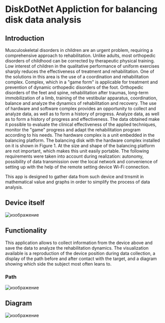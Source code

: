 # DiskDotNet Appliction for balancing disk data analysis

## Introduction

Musculoskeletal disorders in children are an urgent problem, requiring a comprehensive approach to rehabilitation. Unlike adults, most orthopedic disorders of childhood can be corrected by therapeutic physical training. Low interest of children in the qualitative performance of uniform exercises sharply reduces the effectiveness of treatment and rehabilitation.
One of the solutions in this area is the use of a coordination and rehabilitation complex. Complex, which in a "game form" is applicable for treatment and prevention of dynamic orthopedic disorders of the foot. Orthopedic disorders of the feet and spine, rehabilitation after traumas, long-term immobilization of a limb, training of the vestibular apparatus, coordination,
balance and analyze the dynamics of rehabilitation and recovery. The use of hardware and software complex provides an opportunity to collect and analyze data, as well as to form a history of progress. Analyze data, as well as to form a history of progress and effectiveness. The data obtained make it possible to evaluate the clinical effectiveness of the applied techniques, monitor the "game" progress and adapt the rehabilitation program according to his needs. The hardware complex is a unit embedded in the balancing platform. The balancing disk with the hardware complex installed on it is shown in Figure 1. At the size and shape of the balancing platform are not important, which makes this unit easily portable. The following requirements were taken into account during realization: autonomy, possibility of data transmission over the local network and convenience of setting up with the help of the remote setting device Wi-Fi connection.

This app is designed to gather data from such device and trnsmit in mathematical value and graphs in order to simplify the process of data analysis.

## Device itself
![изображение](https://github.com/Averagektn/DiskDotNet/assets/90308369/08f1e9d4-e14a-48a3-a837-7a827a8b5c1e)

## Functionality

This application allows to collect information from the device above and save the data to analyze the rehabilitation dynamics. 
The visualization available is a reproduction of the device position during data collection, a display of the path before and after contact with the target, and a diagram showing which side the subject most often leans to.

### Path

![изображение](https://github.com/Averagektn/DiskDotNet/assets/90308369/51644e37-5aac-4195-899a-a2077c4a7c19)

## Diagram 

![изображение](https://github.com/Averagektn/DiskDotNet/assets/90308369/48867ddb-229e-4fd0-8e53-003150593978)

